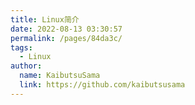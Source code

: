 ```yaml
---
title: Linux简介
date: 2022-08-13 03:30:57
permalink: /pages/84da3c/
tags:
  - Linux
author: 
  name: KaibutsuSama
  link: https://github.com/kaibutsusama
---
```


